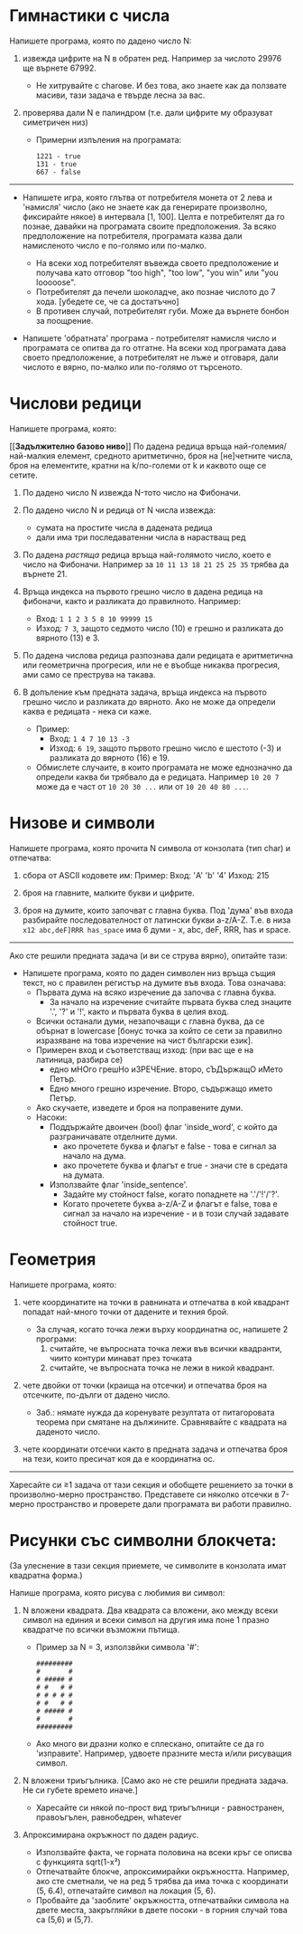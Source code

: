 # Гимнастики с числа
Напишете програма, която по дадено число N:

1. извежда цифрите на N в обратен ред. Например за числото 29976 ще върнете 67992.
    - Не хитрувайте с charове. И без това, ако знаете как да ползвате масиви, тази задача е твърде лесна за вас.

2. проверява дали N е палиндром (т.е. дали цифрите му образуват симетричен низ)
    - Примерни изпъления на програмата:
        ```
       1221 - true  
       131 - true  
       667 - false
       ```

---

* Напишете игра, която глътва от потребителя монета от 2 лева и 'намисля' число (ако не знаете как да генерирате произволно, фиксирайте някое) в интервала [1, 100]. Целта е потребителят да го познае, давайки на програмата своите предположения. За всяко предположение на потребителя, програмата казва дали намисленото число е по-голямо или по-малко.
    - На всеки ход потребителят въвежда своето предположение и получава като отговор "too high", "too low", "you win" или "you looooose".
    - Потребителят да печели шоколадче, ако познае числото до 7 хода. [убедете се, че са достатъчно]
    - В противен случай, потребителят губи. Може да върнете бонбон за поощрение.

* Напишете 'обратната' програма - потребителят намисля число и програмата се опитва да го отгатне. На всеки ход програмата дава своето предположение, а потребителят не лъже и отговаря, дали числото е вярно, по-малко или по-голямо от търсеното.

# Числови редици

Напишете програма, която:

[[**Задължително базово ниво**]] По дадена редица връща най-големия/най-малкия елемент, средното аритметично, броя на [не]четните числа, броя на елементите, кратни на k/по-големи от k и каквото още се сетите.

1. По дадено число N извежда N-тото число на Фибоначи.

2. По дадено число N и редица от N числа извежда:
    - сумата на простите числа в дадената редица
    - дали има три последаватенни числа в нарастващ ред

3. По дадена _растяща_ редица връща най-голямото число, което е число на Фибоначи. Например за `10 11 13 18 21 25 25 35` трябва да върнете 21.

4. Връща индекса на първото грешно число в дадена редица на фибоначи, както и разликата до правилното. Например:
    - Вход: `1 1 2 3 5 8 10 99999 15`
    - Изход: `7 3`, защото седмото число (10) е грешно и разликата до вярното (13) е 3.

5. По дадена числова редица разпознава дали редицата е аритметична или геометрична прогресия, или не е въобще никаква прогресия, ами само се преструва на такава.

6. В допъление към предната задача, връща индекса на първото грешно число и разликата до вярното. Ако не може да определи каква е редицата - нека си каже.
    - Пример:
        - Вход: `1 4 7 10 13 -3`
        - Изход: `6 19`, защото първото грешно число е шестото (-3) и разликата до вярното (16) е 19.
    - Обмислете случаите, в които програмата не може еднозначно да определи каква би трябвало да е редицата. Например `10 20 7` може да е част от `10 20 30 ...` или от `10 20 40 80 ...`.

# Низове и символи

Напишете програма, която прочита N символа от конзолата (тип char) и отпечатва:

1. сбора от ASCII кодовете им:
    Пример: Вход: 'A' 'b' '4'
            Изход: 215

2. броя на главните, малките букви и цифрите.

3. броя на думите, които започват с главна буква. Под 'дума' във входа разбирайте последователност от латински букви a-z/A-Z. Т.е. в низа `x12 abc,deF]RRR has_space` има 6 думи - x, abc, deF, RRR, has и space.

---

Ако сте решили предната задача (и ви се струва вярно), опитайте тази:

* Напишете програма, която по даден символен низ връща същия текст, но с правилен регистър на думите във входа. Това означава:
    - Първата дума на всяко изречение да започва с главна буква.
        - За начало на изречение считайте първата буква след знаците '.', '?' и '!', както и първата буква в целия вход.
    - Всички останали думи, незапочващи с главна буква, да се обърнат в lowercase [бонус точка за който се сети за правилно изразяване на това изречение на чист български език].
    - Примерен вход и съответстващ изход: (при вас ще е на латиница, разбира се)
        - едно мНОго грешНо иЗРЕЧЕние. второ, сЪДържащО иМето Петър.
        - Едно много грешно изречение. Второ, съдържащо името Петър.
    - Ако скучаете, изведете и броя на поправените думи.
    - Насоки:
        - Поддържайте двоичен (bool) флаг 'inside_word', с който да разграничавате отделните думи.
            - ако прочетете буква и флагът е false - това е сигнал за начало на дума.
            - ако прочетете буква и флагът е true - значи сте в средата на думата.
        - Използвайте флаг 'inside_sentence'.
            - Задайте му стойност false, когато попаднете на '.'/'!'/'?'.
            - Когато прочетете буква a-z/A-Z и флагът е false, това е сигнал за начало на изречение - и в този случай задавате стойност true.

# Геометрия

Напишете програма, която:

1. чете координатите на точки в равнината и отпечатва в кой квадрант попадат най-много точки от дадените и техния брой.
    - За случая, когато точка лежи върху координатна ос, напишете 2 програми:
        1. считайте, че въпросната точка лежи във всички квадранти, чиито контури минават през точката
        2. считайте, че въпросната точка не лежи в никой квадрант.

2. чете двойки от точки (краища на отсечки) и отпечатва броя на отсечките, по-дълги от дадено число.
    - Заб.: нямате нужда да коренувате резултата от питагоровата теорема при смятане на дължините. Сравнявайте с квадрата на даденото число.

3. чете координати отсечки както в предната задача и отпечатва броя на тези, които пресичат коя да е координатна ос.

---

Харесайте си ≥1 задача от тази секция и обобщете решението за точки в произволно-мерно пространство. Представете си няколко отсечки в 7-мерно пространство и проверете дали програмата ви работи правилно.

# Рисунки със символни блокчета:

(За улеснение в тази секция приемете, че символите в конзолата имат квадратна форма.)

Напише програма, която рисува с любимия ви символ:

1. N вложени квадрата. Два квадрата са вложени, ако между всеки символ на единия и всеки символ на другия има поне 1 празно квадратче по всички възможни пътища.
    - Пример за N = 3, използвйки символа '#':
        ```
        #########
        #       #
        # ##### #
        # #   # #
        # # # # #
        # #   # #
        # ##### #
        #       #
        #########
        ```
    - Ако много ви дразни колко е сплескано, опитайте се да го 'изправите'. Например, удвоете празните места и/или рисуващия символ.

2. N вложени триъгълника. [Само ако не сте решили предната задача. Не си губете времето иначе.]
    - Харесайте си някой по-прост вид триъгълници - равностранен, правоъгълен, равнобедрен, whatever

3. Апроксимирана окръжност по даден радиус.
    - Използвайте факта, че горната половина на всеки кръг се описва с функцията sqrt(1-x²)
    - Отпечатвайте блокче, апроксимирайки окръжността. Например, ако сте сметнали, че на ред 5 трябва да има точка с координати (5, 6.4), отпечатайте символ на локация (5, 6).
    - Пробвайте да 'заоблите' окръжността, отпечатвайки символа на двете места, закръгляйки в двете посоки - в горния случай това са (5,6) и (5,7).
